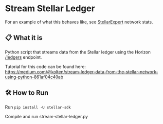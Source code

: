 # Stream Stellar Ledger

For an example of what this behaves like, see [StellarExpert](https://stellar.expert/explorer/public) network stats. 

## 📋 What it is 
Python script that streams data from the Stellar ledger using the Horizon [/ledgers](https://horizon.stellar.org/ledgers) endpoint. 

Tutorial for this code can be found here: https://medium.com/@kolten/stream-ledger-data-from-the-stellar-network-using-python-861af04c40ab

## 🛠 How to Run 
Run `pip install -U stellar-sdk` 

Compile and run stream-stellar-ledger.py


